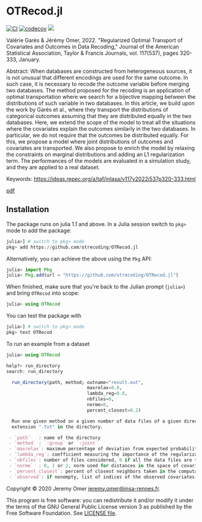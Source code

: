 # OTRecod.jl

[![CI](https://github.com/otrecoding/OTRecod.jl/actions/workflows/ci.yml/badge.svg)](https://github.com/otrecoding/OTRecod.jl/actions/workflows/ci.yml)
[![codecov](https://codecov.io/gh/otrecoding/OTRecod.jl/branch/master/graph/badge.svg)](https://codecov.io/gh/otrecoding/OTRecod.jl)
[![](https://img.shields.io/badge/docs-dev-blue.svg)](https://otrecoding.github.io/OTRecod.jl/dev)

Valérie Garès & Jérémy Omer, 2022.  "Regularized Optimal Transport of Covariates and Outcomes in Data Recoding," Journal of the American Statistical Association, Taylor & Francis Journals, vol. 117(537), pages 320-333, January.

Abstract:  When databases are constructed from heterogeneous sources,
it is not unusual that different encodings are used for the same
outcome. In such case, it is necessary to recode the outcome variable
before merging two databases. The method proposed for the recoding
is an application of optimal transportation where we search for a
bijective mapping between the distributions of such variable in two
databases. In this article, we build upon the work by Garés et al.,
where they transport the distributions of categorical outcomes
assuming that they are distributed equally in the two databases.
Here, we extend the scope of the model to treat all the situations
where the covariates explain the outcomes similarly in the two
databases. In particular, we do not require that the outcomes be
distributed equally. For this, we propose a model where joint
distributions of outcomes and covariates are transported. We also
propose to enrich the model by relaxing the constraints on marginal
distributions and adding an L1 regularization term. The performances
of the models are evaluated in a simulation study, and they are
applied to a real dataset. 

Keywords: 
<https://ideas.repec.org/a/taf/jnlasa/v117y2022i537p320-333.html>

[pdf](https://hal.archives-ouvertes.fr/hal-02123109/file/OTRecoding.pdf)

## Installation

The package runs on julia 1.1 and above.
In a Julia session switch to `pkg>` mode to add the package:

```julia
julia>] # switch to pkg> mode
pkg> add https://github.com/otrecoding/OTRecod.jl
```

Alternatively, you can achieve the above using the `Pkg` API:

```julia
julia> import Pkg
julia> Pkg.add(url = "https://github.com/otrecoding/OTRecod.jl")
```

When finished, make sure that you're back to the Julian prompt (`julia>`)
and bring `OTRecod` into scope:

```julia
julia> using OTRecod
```

You can test the package with

```julia
julia>] # switch to pkg> mode
pkg> test OTRecod
```

To run an example from a dataset

```julia
julia> using OTRecod

help?> run_directory
search: run_directory

  run_directory(path, method; outname="result.out",
                              maxrelax=0.0,
                              lambda_reg=0.0,
                              nbfiles=0,
                              norme=0,
                              percent_closest=0.2)

  Run one given method on a given number of data files of a given directory. The data files must be the only files with
  extension ".txt" in the directory.

 - `path`   : name of the directory
 - `method` : `:group` or `:joint`
 - `maxrelax`: maximum percentage of deviation from expected probability masses
 - `lambda_reg`: coefficient measuring the importance of the regularization term
 - `nbfiles`: number of files considered, 0 if all the data files are tested
 - `norme`  : 0, 1 or 2, norm used for distances in the space of covariates
 - `percent_closest`: percent of closest neighbors taken in the computation of the costs (both distance and regularization related)
 - `observed`: if nonempty, list of indices of the observed covariates; this allows to exclude some latent variables.
```

Copyright © 2020 Jeremy Omer <jeremy.omer@insa-rennes.fr>.

This program is free software: you can redistribute it and/or modify
it under the terms of the GNU General Public License version 3 as published by
the Free Software Foundation. See [LICENSE file](LICENSE).
